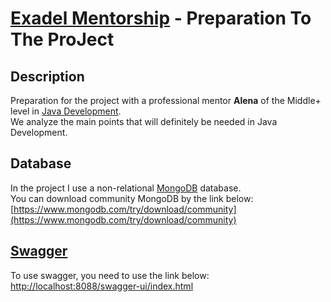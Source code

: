 # [Exadel Mentorship](https://exadel.com/careers/education/)  - Preparation To The ProJect

## Description  
Preparation for the project with a professional mentor **Alena** of the Middle+ level in [Java Development](https://en.wikipedia.org/wiki/Java_(programming_language)).  
We analyze the main points that will definitely be needed in Java Development. 

## Database  
In the project I use a non-relational [MongoDB](https://www.mongodb.com/) database.  
You can download community MongoDB by the link below:
[https://www.mongodb.com/try/download/community](https://www.mongodb.com/try/download/community)

## [Swagger](https://swagger.io/solutions/api-monitoring/)  
To use swagger, you need to use the link below:  
[http://localhost:8088/swagger-ui/index.html](http://localhost:8088/swagger-ui/index.html)

